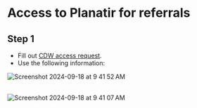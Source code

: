 # Access to Planatir for referrals

## Step 1 

- Fill out [CDW access request](https://epas.r02.med.va.gov/submit.cfm?action=select&=&doc_type=690).
- Use the following information:

![Screenshot 2024-09-18 at 9 41 52 AM](https://github.com/user-attachments/assets/ab9fee1f-eafa-4c66-b6f7-80a0cb9be9a6)<br/><br/>

![Screenshot 2024-09-18 at 9 41 07 AM](https://github.com/user-attachments/assets/bdd83f55-7876-4e22-a047-48d0d8a2e523)

